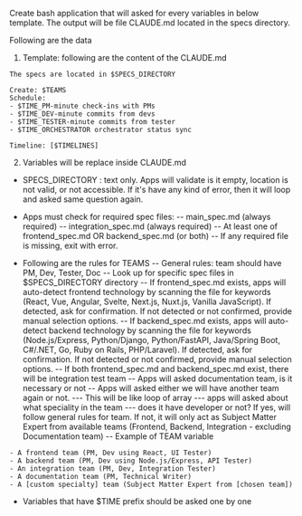 Create bash application that will asked for every variables in below template.
The output will be file CLAUDE.md located in the specs directory.

Following are the data
1. Template: following are the content of the CLAUDE.md
```
The specs are located in $SPECS_DIRECTORY

Create: $TEAMS
Schedule:
- $TIME_PM-minute check-ins with PMs
- $TIME_DEV-minute commits from devs
- $TIME_TESTER-minute commits from tester
- $TIME_ORCHESTRATOR orchestrator status sync

Timeline: [$TIMELINES]
```

2. Variables will be replace inside CLAUDE.md
- SPECS_DIRECTORY : text only. Apps will validate is it empty, location is not valid, or not accessible. If it's have any kind of error, then it will loop and asked same question again. 
- Apps must check for required spec files: 
  -- main_spec.md (always required)
  -- integration_spec.md (always required)
  -- At least one of frontend_spec.md OR backend_spec.md (or both)
  -- If any required file is missing, exit with error.

- Following are the rules for TEAMS
-- General rules: team should have PM, Dev, Tester, Doc
-- Look up for specific spec files in $SPECS_DIRECTORY directory
-- If frontend_spec.md exists, apps will auto-detect frontend technology by scanning the file for keywords (React, Vue, Angular, Svelte, Next.js, Nuxt.js, Vanilla JavaScript). If detected, ask for confirmation. If not detected or not confirmed, provide manual selection options.
-- If backend_spec.md exists, apps will auto-detect backend technology by scanning the file for keywords (Node.js/Express, Python/Django, Python/FastAPI, Java/Spring Boot, C#/.NET, Go, Ruby on Rails, PHP/Laravel). If detected, ask for confirmation. If not detected or not confirmed, provide manual selection options.
-- If both frontend_spec.md and backend_spec.md exist, there will be integration test team
-- Apps will asked documentation team, is it necessary or not
-- Apps will asked either we will have another team again or not. 
--- This will be like loop of array 
--- apps will asked about what speciality in the team
--- does it have developer or not? If yes, will follow general rules for team. If not, it will only act as Subject Matter Expert from available teams (Frontend, Backend, Integration - excluding Documentation team)
-- Example of TEAM variable

```
- A frontend team (PM, Dev using React, UI Tester)
- A backend team (PM, Dev using Node.js/Express, API Tester)
- An integration team (PM, Dev, Integration Tester)
- A documentation team (PM, Technical Writer)
- A [custom specialty] team (Subject Matter Expert from [chosen team])
```

- Variables that have $TIME prefix should be asked one by one